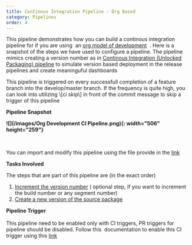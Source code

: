 ```yaml
---
title: Continous Integration Pipeline - Org Based
category: Pipelines
order: 4
---
```


This pipeline demonstrates how you can build a continous integration pipeline for if you are using&nbsp; an [org model of development](https://trailhead.salesforce.com/en/content/learn/modules/org-development-model)&nbsp; . Here is a snapshot of the steps we have used to configure a pipeline. The pipeline mimics creating a version number as in [Continous Integration (Unlocked Packaging) pipeline](/Pipelines/Continous%20Integration%20Unlocked%20Package%20Pipeline/) to simulate version based deployment in the release pipelines and create meaninguful dashboards

This pipeline is triggered on every successfull completion of a feature branch into the develop/master branch. If the frequency is quite high, you can look into utilizing \\\[ci skip\\\] in front of the commit message to skip a trigger of this pipeline

**Pipeline Snapshot**

**![](/images/Org Development CI Pipeline.png){: width="506" height="259"}**

&nbsp;

You can import and modify this pipeline using the file provide in the [link](https://raw.githubusercontent.com/azlamsalam/sfpowerscripts/master/SamplePipelines/sfpowerscripts-sample-pipelines/BuildDefinitions/Source%20Package%20Build%20using%20sfpowerscripts.json)

**Tasks Involved**

The steps that are part of this pipeline are (in the exact order)

1. [Increment the version number](/Tasks/Packaging-Tasks/Increment%20Version%20number%20of%20a%20package/) ( optional step, if you want to increment the build number or any segment number)
2. [Create a new version of the source package](/Tasks/Packaging-Tasks/Create%20Source%20based%20Packaging/)

**Pipeline Trigger**<br><br>This pipeline need to be enabled only with CI triggers, PR triggers for pipeline should be disabled. Follow this&nbsp; documentation to enable this CI trigger using this [link](https://docs.microsoft.com/en-us/azure/devops/pipelines/build/triggers?view=azure-devops&amp;tabs=classic)